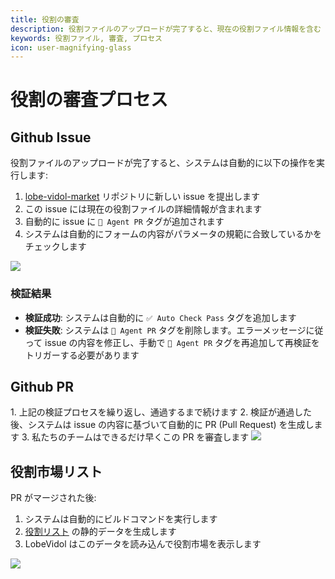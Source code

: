 ```yaml
---
title: 役割の審査
description: 役割ファイルのアップロードが完了すると、現在の役割ファイル情報を含む issue が自動的に Github に提出されます
keywords: 役割ファイル, 審査, プロセス
icon: user-magnifying-glass
---
```


# 役割の審査プロセス

## Github Issue

役割ファイルのアップロードが完了すると、システムは自動的に以下の操作を実行します:

1. [lobe-vidol-market](https://github.com/lobehub/lobe-vidol-market) リポジトリに新しい issue を提出します
2. この issue には現在の役割ファイルの詳細情報が含まれます
3. 自動的に issue に `🤖 Agent PR` タグが追加されます
4. システムは自動的にフォームの内容がパラメータの規範に合致しているかをチェックします

<Frame>
  <img src="https://oss.vidol.chat/assets/2661b4180f54479814db9869e7002b4d.webp" />
</Frame>

### 検証結果

- **検証成功**: システムは自動的に `✅ Auto Check Pass` タグを追加します
- **検証失敗**: システムは `🤖 Agent PR` タグを削除します。エラーメッセージに従って issue の内容を修正し、手動で `🤖 Agent PR` タグを再追加して再検証をトリガーする必要があります

## Github PR

<Steps>
  1. 上記の検証プロセスを繰り返し、通過するまで続けます
  2. 検証が通過した後、システムは issue の内容に基づいて自動的に PR (Pull Request) を生成します
  3. 私たちのチームはできるだけ早くこの PR を審査します
</Steps>

<Frame>
  <img src="https://oss.vidol.chat/assets/4888f12427cda62f41be145338d012f9.webp" />
</Frame>

## 役割市場リスト

PR がマージされた後:

1. システムは自動的にビルドコマンドを実行します
2. [役割リスト](https://vidol-market.lobehub.com/agents/index.json) の静的データを生成します
3. LobeVidol はこのデータを読み込んで役割市場を表示します

<Frame>
  <img src="https://oss.vidol.chat/assets/3847e36f58813089edd3fc48a6443554.webp" />
</Frame>


